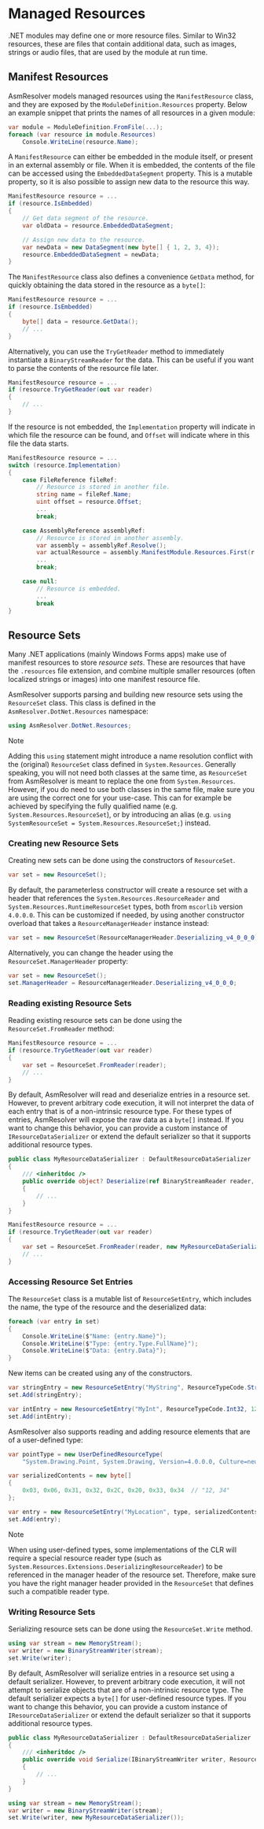 # Managed Resources

.NET modules may define one or more resource files. Similar to Win32
resources, these are files that contain additional data, such as images,
strings or audio files, that are used by the module at run time.

## Manifest Resources

AsmResolver models managed resources using the `ManifestResource` class,
and they are exposed by the `ModuleDefinition.Resources` property. Below
an example snippet that prints the names of all resources in a given
module:

``` csharp
var module = ModuleDefinition.FromFile(...);
foreach (var resource in module.Resources)
    Console.WriteLine(resource.Name);
```

A `ManifestResource` can either be embedded in the module itself, or
present in an external assembly or file. When it is embedded, the
contents of the file can be accessed using the `EmbeddedDataSegment`
property. This is a mutable property, so it is also possible to assign
new data to the resource this way.

``` csharp
ManifestResource resource = ...
if (resource.IsEmbedded)
{
    // Get data segment of the resource.
    var oldData = resource.EmbeddedDataSegment;

    // Assign new data to the resource.
    var newData = new DataSegment(new byte[] { 1, 2, 3, 4});
    resource.EmbeddedDataSegment = newData;
}
```

The `ManifestResource` class also defines a convenience `GetData`
method, for quickly obtaining the data stored in the resource as a
`byte[]`:

``` csharp
ManifestResource resource = ...
if (resource.IsEmbedded)
{
    byte[] data = resource.GetData();
    // ...
}
```

Alternatively, you can use the `TryGetReader` method to immediately
instantiate a `BinaryStreamReader` for the data. This can be useful if
you want to parse the contents of the resource file later.

``` csharp
ManifestResource resource = ...
if (resource.TryGetReader(out var reader)
{
    // ...
}
```

If the resource is not embedded, the `Implementation` property will
indicate in which file the resource can be found, and `Offset` will
indicate where in this file the data starts.

``` csharp
ManifestResource resource = ...
switch (resource.Implementation)
{
    case FileReference fileRef:
        // Resource is stored in another file.
        string name = fileRef.Name;
        uint offset = resource.Offset;
        ...
        break;

    case AssemblyReference assemblyRef:
        // Resource is stored in another assembly.
        var assembly = assemblyRef.Resolve();
        var actualResource = assembly.ManifestModule.Resources.First(r => r.Name == resource.Name);
        ...
        break;

    case null:
        // Resource is embedded.
        ...
        break
}
```

## Resource Sets

Many .NET applications (mainly Windows Forms apps) make use of manifest
resources to store *resource sets*. These are resources that have the
`.resources` file extension, and combine multiple smaller resources
(often localized strings or images) into one manifest resource file.

AsmResolver supports parsing and building new resource sets using the
`ResourceSet` class. This class is defined in the
`AsmResolver.DotNet.Resources` namespace:

``` csharp
using AsmResolver.DotNet.Resources;
```

> [!NOTE]
> Adding this `using` statement might introduce a name resolution conflict
> with the (original) `ResourceSet` class defined in `System.Resources`.
> Generally speaking, you will not need both classes at the same time, as
> `ResourceSet` from AsmResolver is meant to replace the one from
> `System.Resources`. However, if you do need to use both classes in the
> same file, make sure you are using the correct one for your use-case.
> This can for example be achieved by specifying the fully qualified name
> (e.g. `System.Resources.ResourceSet`), or by introducing an alias (e.g.
> `using SystemResourceSet = System.Resources.ResourceSet;`) instead.

### Creating new Resource Sets

Creating new sets can be done using the constructors of `ResourceSet`.

``` csharp
var set = new ResourceSet();
```

By default, the parameterless constructor will create a resource set
with a header that references the `System.Resources.ResourceReader` and
`System.Resources.RuntimeResourceSet` types, both from `mscorlib`
version `4.0.0.0`. This can be customized if needed, by using another
constructor overload that takes a `ResourceManagerHeader` instance
instead:

``` csharp
var set = new ResourceSet(ResourceManagerHeader.Deserializing_v4_0_0_0);
```

Alternatively, you can change the header using the
`ResourceSet.ManagerHeader` property:

``` csharp
var set = new ResourceSet();
set.ManagerHeader = ResourceManagerHeader.Deserializing_v4_0_0_0;
```

### Reading existing Resource Sets

Reading existing resource sets can be done using the
`ResourceSet.FromReader` method:

``` csharp
ManifestResource resource = ...
if (resource.TryGetReader(out var reader)
{
    var set = ResourceSet.FromReader(reader);
    // ...
}
```

By default, AsmResolver will read and deserialize entries in a resource
set. However, to prevent arbitrary code execution, it will not interpret
the data of each entry that is of a non-intrinsic resource type. For
these types of entries, AsmResolver will expose the raw data as a
`byte[]` instead. If you want to change this behavior, you can provide a
custom instance of `IResourceDataSerializer` or extend the default
serializer so that it supports additional resource types.

``` csharp
public class MyResourceDataSerializer : DefaultResourceDataSerializer
{
    /// <inheritdoc />
    public override object? Deserialize(ref BinaryStreamReader reader, ResourceType type)
    {
        // ...
    }
}

ManifestResource resource = ...
if (resource.TryGetReader(out var reader)
{
    var set = ResourceSet.FromReader(reader, new MyResourceDataSerializer());
    // ...
}
```

### Accessing Resource Set Entries

The `ResourceSet` class is a mutable list of `ResourceSetEntry`, which
includes the name, the type of the resource and the deserialized data:

``` csharp
foreach (var entry in set)
{
    Console.WriteLine($"Name: {entry.Name}");
    Console.WriteLine($"Type: {entry.Type.FullName}");
    Console.WriteLine($"Data: {entry.Data}");
}
```

New items can be created using any of the constructors.

``` csharp
var stringEntry = new ResourceSetEntry("MyString", ResourceTypeCode.String, "Hello, world!");
set.Add(stringEntry);

var intEntry = new ResourceSetEntry("MyInt", ResourceTypeCode.Int32, 1234);
set.Add(intEntry);
```

AsmResolver also supports reading and adding resource elements that are
of a user-defined type:

``` csharp
var pointType = new UserDefinedResourceType(
    "System.Drawing.Point, System.Drawing, Version=4.0.0.0, Culture=neutral, PublicKeyToken=b03f5f7f11d50a3a");

var serializedContents = new byte[]
{
    0x03, 0x06, 0x31, 0x32, 0x2C, 0x20, 0x33, 0x34  // "12, 34"
};

var entry = new ResourceSetEntry("MyLocation", type, serializedContents);
set.Add(entry);
```

> [!NOTE]
> When using user-defined types, some implementations of the CLR will
> require a special resource reader type (such as
> `System.Resources.Extensions.DeserializingResourceReader`) to be
> referenced in the manager header of the resource set. Therefore, make
> sure you have the right manager header provided in the `ResourceSet`
> that defines such a compatible reader type.

### Writing Resource Sets

Serializing resource sets can be done using the `ResourceSet.Write`
method.

``` csharp
using var stream = new MemoryStream();
var writer = new BinaryStreamWriter(stream);
set.Write(writer);
```

By default, AsmResolver will serialize entries in a resource set using a
default serializer. However, to prevent arbitrary code execution, it
will not attempt to serialize objects that are of a non-intrinsic
resource type. The default serializer expects a `byte[]` for
user-defined resource types. If you want to change this behavior, you
can provide a custom instance of `IResourceDataSerializer` or extend the
default serializer so that it supports additional resource types.

``` csharp
public class MyResourceDataSerializer : DefaultResourceDataSerializer
{
    /// <inheritdoc />
    public override void Serialize(IBinaryStreamWriter writer, ResourceType type, object? value)
    {
        // ...
    }
}

using var stream = new MemoryStream();
var writer = new BinaryStreamWriter(stream);
set.Write(writer, new MyResourceDataSerializer());
```

